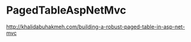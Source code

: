 PagedTableAspNetMvc
===================

http://khalidabuhakmeh.com/building-a-robust-paged-table-in-asp-net-mvc

